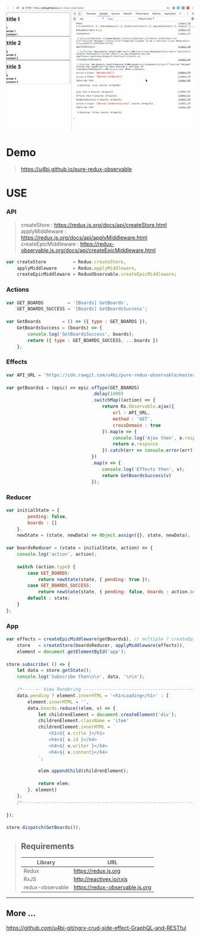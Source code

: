 ![Demo](model/demo.gif)

# Demo
> https://u4bi.github.io/pure-redux-observable

# USE

### API
> createStore : https://redux.js.org/docs/api/createStore.html <br>
> applyMiddleware : https://redux.js.org/docs/api/applyMiddleware.html <br>
> createEpicMiddleware : https://redux-observable.js.org/docs/api/createEpicMiddleware.html
```javascript
var createStore          = Redux.createStore,
    applyMiddleware      = Redux.applyMiddleware,
    createEpicMiddleware = ReduxObservable.createEpicMiddleware;
```

### Actions

```javascript
var GET_BOARDS         = '[Boards] GetBoards',
    GET_BOARDS_SUCCESS = '[Boards] GetBoardsSuccess';

var GetBoards        = () => ({ type : GET_BOARDS }),
    GetBoardsSuccess = (boards) => {
        console.log('GetBoardsSuccess', boards);
        return ({ type : GET_BOARDS_SUCCESS, ...boards })
    };
```

### Effects

```javascript
var API_URL = 'https://cdn.rawgit.com/u4bi/pure-redux-observable/master/model/data.json';

var getBoards$ = (epic) => epic.ofType(GET_BOARDS)
                                .delay(1000)
                                .switchMap((action) => {
                                    return Rx.Observable.ajax({
                                        url : API_URL,
                                        method : 'GET',
                                        crossDomain : true
                                    }).map(e => {
                                        console.log('Ajax then', e.response);
                                        return e.response
                                    }).catch(err => console.error(err));
                                })
                                .map(v => {
                                    console.log('Effects then', v);
                                    return GetBoardsSuccess(v)
                                });
```

### Reducer

```javascript
var initialState = {
        pending: false,
        boards : []
    },
    newState = (state, newData) => Object.assign({}, state, newData);

var boardsReducer = (state = initialState, action) => {
    console.log('action', action);

    switch (action.type) {
        case GET_BOARDS:
            return newState(state, { pending: true });
        case GET_BOARDS_SUCCESS:
            return newState(state, { pending: false, boards : action.boards });
        default : state;
    }
};
```

### App
```javascript
var effects = createEpicMiddleware(getBoards$), // multiple ? createEpicMiddleware(ReduxObservable.combineEpics(getBoards$, getBoards$))
    store   = createStore(boardsReducer, applyMiddleware(effects)),
    element = document.getElementById('app');

store.subscribe( () => {
    let data = store.getState();
    console.log('Subscribe then\n\n', data, '\n\n');

    /*------- View Rendering ---------------------------------------------*/
    data.pending ? element.innerHTML = '<h1>Loading</h1>' : [
        element.innerHTML = '',
        data.boards.reduce((elem, v) => {
            let childrenElement = document.createElement('div');
            childrenElement.className = 'item'
            childrenElement.innerHTML = `
                <h1>${ v.title }</h1>
                <h4>${ v.id }</h4>
                <h4>${ v.writer }</h4>
                <h4>${ v.content}</h4>
            `;

            elem.appendChild(childrenElement);
            
            return elem;
        }, element)
    ];
    /*--------------------------------------------------------------------*/

});

store.dispatch(GetBoards());
```

> ## Requirements
> | Library                | URL                                                  |
> |------------------------|------------------------------------------------------|
> | Redux                  | https://redux.js.org                                 |
> | RxJS                   | http://reactivex.io/rxjs                             |
> | redux-observable       | https://redux-observable.js.org                      |
___

## More ...
https://github.com/u4bi-git/ngrx-crud-side-effect-GraphQL-and-RESTful